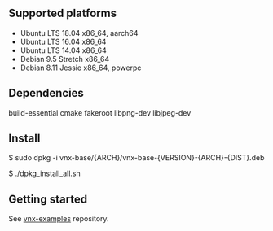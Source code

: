 
## Supported platforms

- Ubuntu LTS 18.04 x86_64, aarch64
- Ubuntu LTS 16.04 x86_64
- Ubuntu LTS 14.04 x86_64
- Debian 9.5 Stretch x86_64
- Debian 8.11 Jessie x86_64, powerpc

## Dependencies

build-essential cmake fakeroot libpng-dev libjpeg-dev

## Install

$ sudo dpkg -i vnx-base/{ARCH}/vnx-base-{VERSION}-{ARCH}-{DIST}.deb

$ ./dpkg_install_all.sh

## Getting started

See [vnx-examples](https://github.com/automyinc/vnx-examples) repository.
